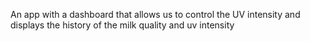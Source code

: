 An app with a dashboard that allows us to control the UV intensity and displays the history of the milk quality and uv intensity
